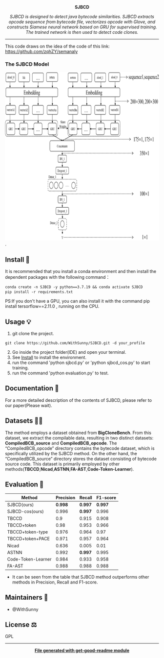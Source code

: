 
<div align="center">
  <p>
    <b>SJBCD</b>
  </p>
  <p>
	     <i>SJBCD is designed to detect java bytecode similarities. SJBCD extracts opcode sequence from bytecode file, vectorizes opcode with Glove, and constructs Siamese neural network based on GRU for supervised training. The trained network is then used to detect code clones.</i>
  </p>
</div>

---
This code draws on the idea of the code of this link: https://github.com/zqhZY/semanaly
### The SJBCD Model 
<img src="https://github.com/WithSunny/SJBCD/blob/PAP/something_files/Dfig5.drawio.svg" alt="模型示意图" width="750" height="550">.

## Install 🐙
It is recommended that you install a conda environment and then install the dependent packages with the following command：
```
conda create -n SJBCD -y python==3.7.19 && conda activate SJBCD
pip install -r requirements.txt
```
PS:If you don't have a GPU, you can also install it with the command pip install tersorflow==2.11.0 , running on the CPU.

## Usage 💡
1. git clone the project.
```
git clone https://github.com/WithSunny/SJBCD.git -d your_profile
```
2. Go inside the project folder(IDE) and open your terminal.
3. See  [Install](##install) to install the environment.
4. run the command 'python sjbcd.py' or 'python sjbcd_cos.py' to start training.
5. run the command 'python evaluation.py' to test.

## Documentation 📄
For a more detailed description of the contents of SJBCD, please refer to our paper(Please wait).

## Datasets 👩‍💻
The method employs a dataset obtained from **BigCloneBench**. From this dataset, we extract the compilable data, resulting in two distinct datasets: **CompiledBCB_source** and **CompiledBCB_opcode**.
The “CompiledBCB_opcode” directory contains the bytecode dataset, which is specifically utilized by the SJBCD method. On the other hand, the “CompiledBCB_source” directory stores the dataset consisting of bytecode source code. This dataset is primarily employed by other methods(**TBCCD**,**Nicad**,**ASTNN**,**FA-AST**,**Code-Token-Learner**).			

## Evaluation 🍰
| Method                | Precision | Recall | F1-score |
|-----------------------|-----------|--------|----------|
| SJBCD(ours)           |   **0.998**   | **0.997**  |  **0.997**   |
| SJBCD-cos(ours)       |   0.996   | **0.997**  |  0.996   |
| TBCCD                 |    0.9    | 0.915  |  0.908   |
| TBCCD+token           |   0.98    | 0.953  |  0.966   |
| TBCCD+token-type      |   0.976   | 0.964  |   0.97   |
| TBCCD+token+PACE      |   0.971   | 0.957  |  0.964   |
| Nicad                 |   0.636   | 0.005  |   0.01   |
| ASTNN                 |   0.992   | **0.997**  |  0.995   |
| Code-Token-Learner    |   0.984   | 0.933  |  0.958   |
| FA-AST                |   0.988   | 0.988  |  0.988   |

* It can be seen from the table that SJBCD method outperforms other methods in Precision, Recall and F1-score.
## Maintainers 👷
* @WithSunny

## License ⚖️
GPL

---
<div align="center">
	<b>
		<a href="https://www.npmjs.com/package/get-good-readme">File generated with get-good-readme module</a>
	</b>
</div>
